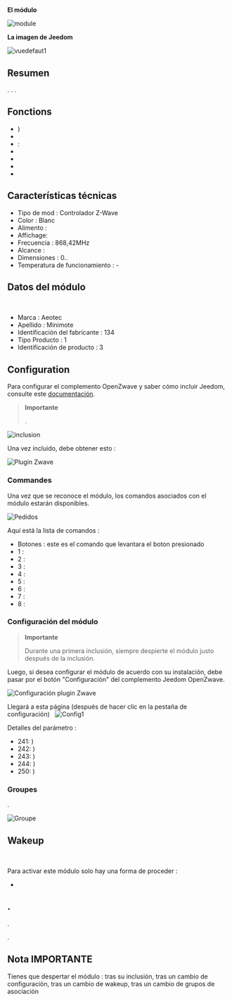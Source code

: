 # 

**El módulo**

![module](images/aeotec.minimote/module.jpg)

**La imagen de Jeedom**

![vuedefaut1](images/aeotec.minimote/vuedefaut1.jpg)

## Resumen

. . .

## Fonctions

-   )
-   
-    : 
-   
-   
-   
-   

## Características técnicas

-   Tipo de mod : Controlador Z-Wave
-   Color : Blanc
-   Alimento : 
-   Affichage: 
-   Frecuencia : 868,42MHz
-   Alcance : 
-   Dimensiones : 0..
-   Temperatura de funcionamiento : -

## Datos del módulo
 
-   Marca : Aeotec
-   Apellido : Minimote
-   Identificación del fabricante : 134
-   Tipo Producto : 1
-   Identificación de producto : 3

## Configuration

Para configurar el complemento OpenZwave y saber cómo incluir Jeedom, consulte este [documentación](https://doc.jeedom.com/es_ES/plugins/automation%20protocol/openzwave/).

> **Importante**
>
> .

![inclusion](images/aeotec.minimote/inclusion.jpg)

Una vez incluido, debe obtener esto :

![Plugin Zwave](images/aeotec.minimote/information.jpg)

### Commandes

Una vez que se reconoce el módulo, los comandos asociados con el módulo estarán disponibles.

![Pedidos](images/aeotec.minimote/commandes.jpg)

Aquí está la lista de comandos :

-   Botones : este es el comando que levantara el boton presionado
  - 1 : 
  - 2 : 
  - 3 : 
  - 4 : 
  - 5 : 
  - 6 : 
  - 7 : 
  - 8 : 

### Configuración del módulo

> **Importante**
>
> Durante una primera inclusión, siempre despierte el módulo justo después de la inclusión.

Luego, si desea configurar el módulo de acuerdo con su instalación, debe pasar por el botón "Configuración" del complemento Jeedom OpenZwave.

![Configuración plugin Zwave](images/plugin/bouton_configuration.jpg)

Llegará a esta página (después de hacer clic en la pestaña de configuración)
 
![Config1](images/aeotec.minimote/config1.jpg)

Detalles del parámetro :

-   241: )
-   242: )
-   243: )
-   244: )
-   250: )

### Groupes

.

![Groupe](images/aeotec.minimote/groupe.jpg)

## Wakeup

 

Para activar este módulo solo hay una forma de proceder :

-   

## .

.

.

## Nota IMPORTANTE

Tienes que despertar el módulo : tras su inclusión, tras un cambio de configuración, tras un cambio de wakeup, tras un cambio de grupos de asociación

